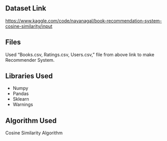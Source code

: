 ## Dataset Link
https://www.kaggle.com/code/nayanagal/book-recommendation-system-cosine-similarity/input

## Files
Used “Books.csv, Ratings.csv, Users.csv,” file from above link to make Recommender System.

## Libraries Used
- Numpy
- Pandas
- Sklearn
- Warnings

## Algorithm Used
Cosine Similarity Algorithm 
